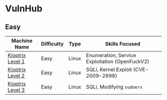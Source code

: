 # VulnHub

## Easy

| Machine Name                                                | Difficulty | Type  | Skills Focused                                 |
| ----------------------------------------------------------- | ---------- | ----- | ---------------------------------------------- |
| [Kioptrix Level 1](./Easy/kioptrixLevel1/kioptrixlevel1.md) | Easy       | Linux | Enumeration, Service Exploitation (OpenFuckV2) |
| [Kioptrix Level 2](./Easy/kioptrixLevel2/kioptrixlevel2.md) | Easy       | Linux | SQLi, Kernel Exploit (CVE-2009-2698)           |
| [Kioptrix Level 3](./Easy/kioptrixLevel3/kioptrixlevel3.md) | Easy       | Linux | SQLi, Modifying `sudoers`                      |

